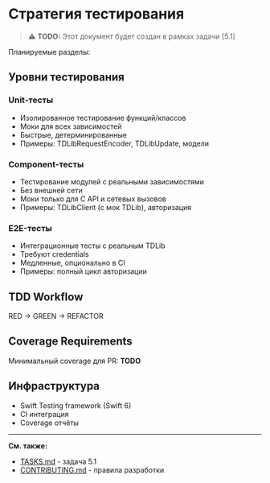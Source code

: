 # Стратегия тестирования

> ⚠️ **TODO:** Этот документ будет создан в рамках задачи [5.1]

Планируемые разделы:

## Уровни тестирования

### Unit-тесты
- Изолированное тестирование функций/классов
- Моки для всех зависимостей
- Быстрые, детерминированные
- Примеры: TDLibRequestEncoder, TDLibUpdate, модели

### Component-тесты
- Тестирование модулей с реальными зависимостями
- Без внешней сети
- Моки только для C API и сетевых вызовов
- Примеры: TDLibClient (с мок TDLib), авторизация

### E2E-тесты
- Интеграционные тесты с реальным TDLib
- Требуют credentials
- Медленные, опционально в CI
- Примеры: полный цикл авторизации

## TDD Workflow

RED → GREEN → REFACTOR

## Coverage Requirements

Минимальный coverage для PR: **TODO**

## Инфраструктура

- Swift Testing framework (Swift 6)
- CI интеграция
- Coverage отчёты

---

**См. также:**
- [TASKS.md](TASKS.md) - задача 5.1
- [CONTRIBUTING.md](CONTRIBUTING.md) - правила разработки
